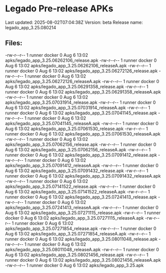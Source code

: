 # Legado Pre-release APKs
Last updated: 2025-08-02T07:04:38Z
Version: beta
Release name: legado_app_3.25.080214
## Files:
-rw-r--r-- 1 runner docker 0 Aug  6 13:02 apks/legado_app_3.25.06262106_release.apk
-rw-r--r-- 1 runner docker 0 Aug  6 13:02 apks/legado_app_3.25.06262106_releaseA.apk
-rw-r--r-- 1 runner docker 0 Aug  6 13:02 apks/legado_app_3.25.06272126_release.apk
-rw-r--r-- 1 runner docker 0 Aug  6 13:02 apks/legado_app_3.25.06272126_releaseA.apk
-rw-r--r-- 1 runner docker 0 Aug  6 13:02 apks/legado_app_3.25.06291358_release.apk
-rw-r--r-- 1 runner docker 0 Aug  6 13:02 apks/legado_app_3.25.06291358_releaseA.apk
-rw-r--r-- 1 runner docker 0 Aug  6 13:02 apks/legado_app_3.25.07031914_release.apk
-rw-r--r-- 1 runner docker 0 Aug  6 13:02 apks/legado_app_3.25.07031914_releaseA.apk
-rw-r--r-- 1 runner docker 0 Aug  6 13:02 apks/legado_app_3.25.07041145_release.apk
-rw-r--r-- 1 runner docker 0 Aug  6 13:02 apks/legado_app_3.25.07041145_releaseA.apk
-rw-r--r-- 1 runner docker 0 Aug  6 13:02 apks/legado_app_3.25.07061530_release.apk
-rw-r--r-- 1 runner docker 0 Aug  6 13:02 apks/legado_app_3.25.07061530_releaseA.apk
-rw-r--r-- 1 runner docker 0 Aug  6 13:02 apks/legado_app_3.25.07062156_release.apk
-rw-r--r-- 1 runner docker 0 Aug  6 13:02 apks/legado_app_3.25.07062156_releaseA.apk
-rw-r--r-- 1 runner docker 0 Aug  6 13:02 apks/legado_app_3.25.07091412_release.apk
-rw-r--r-- 1 runner docker 0 Aug  6 13:02 apks/legado_app_3.25.07091412_releaseA.apk
-rw-r--r-- 1 runner docker 0 Aug  6 13:02 apks/legado_app_3.25.07091432_release.apk
-rw-r--r-- 1 runner docker 0 Aug  6 13:02 apks/legado_app_3.25.07091432_releaseA.apk
-rw-r--r-- 1 runner docker 0 Aug  6 13:02 apks/legado_app_3.25.07141522_release.apk
-rw-r--r-- 1 runner docker 0 Aug  6 13:02 apks/legado_app_3.25.07141522_releaseA.apk
-rw-r--r-- 1 runner docker 0 Aug  6 13:02 apks/legado_app_3.25.07241413_release.apk
-rw-r--r-- 1 runner docker 0 Aug  6 13:02 apks/legado_app_3.25.07241413_releaseA.apk
-rw-r--r-- 1 runner docker 0 Aug  6 13:02 apks/legado_app_3.25.07271115_release.apk
-rw-r--r-- 1 runner docker 0 Aug  6 13:02 apks/legado_app_3.25.07271115_releaseA.apk
-rw-r--r-- 1 runner docker 0 Aug  6 13:02 apks/legado_app_3.25.07271854_release.apk
-rw-r--r-- 1 runner docker 0 Aug  6 13:02 apks/legado_app_3.25.07271854_releaseA.apk
-rw-r--r-- 1 runner docker 0 Aug  6 13:02 apks/legado_app_3.25.08011048_release.apk
-rw-r--r-- 1 runner docker 0 Aug  6 13:02 apks/legado_app_3.25.08011048_releaseA.apk
-rw-r--r-- 1 runner docker 0 Aug  6 13:02 apks/legado_app_3.25.08021456_release.apk
-rw-r--r-- 1 runner docker 0 Aug  6 13:02 apks/legado_app_3.25.08021456_releaseA.apk
-rw-r--r-- 1 runner docker 0 Aug  6 13:02 apks/legado_app_3.25.apk
